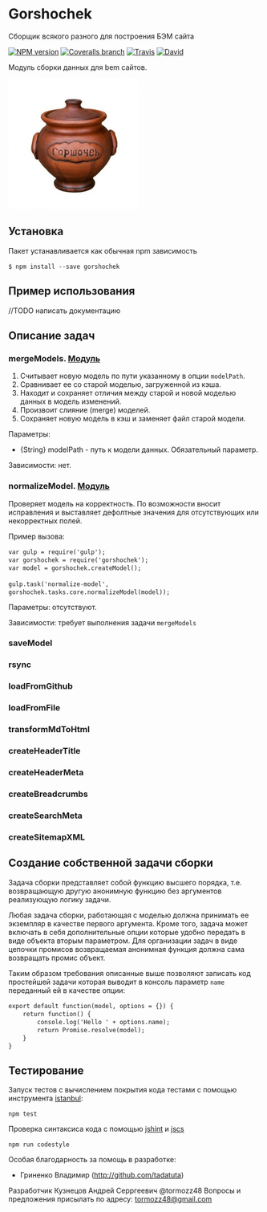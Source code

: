 # Gorshochek

Сборщик всякого разного для построения БЭМ сайта

[![NPM version](http://img.shields.io/npm/v/gorshochek.svg?style=flat)](http://www.npmjs.org/package/gorshochek)
[![Coveralls branch](https://img.shields.io/coveralls/bem-site/gorshochek/master.svg)](https://coveralls.io/r/bem-site/gorshochek?branch=master)
[![Travis](https://img.shields.io/travis/bem-site/gorshochek.svg)](https://travis-ci.org/bem-site/gorshochek)
[![David](https://img.shields.io/david/bem-site/gorshochek.svg)](https://david-dm.org/bem-site/gorshochek)

Модуль сборки данных для bem сайтов.

![GitHub Logo](./.logo.jpg)

## Установка

Пакет устанавливается как обычная npm зависимость
```
$ npm install --save gorshochek
```

## Пример использования

//TODO написать документацию

## Описание задач

### mergeModels. [Модуль](./src/tasks-core/merge-model)

1. Считывает новую модель по пути указанному в опции `modelPath`. 
2. Сравнивает ее со старой моделью, загруженной из кэша. 
3. Находит и сохраняет отличия между старой и новой моделью данных в модель изменений.
4. Произвоит слияние (merge) моделей.
5. Сохраняет новую модель в кэш и заменяет файл старой модели.

Параметры: 

* {String} modelPath - путь к модели данных. Обязательный параметр.

Зависимости: нет.

### normalizeModel. [Модуль](./src/tasks-core/normalize-model)

Проверяет модель на корректность. По возможности вносит исправления и выставляет дефолтные значения
для отсутствующих или некорректных полей.
 
Пример вызова: 
```
var gulp = require('gulp');
var gorshochek = require('gorshochek');
var model = gorshochek.createModel();

gulp.task('normalize-model', gorshochek.tasks.core.normalizeModel(model));
``` 

Параметры: отсутствуют.

Зависимости: требует выполнения задачи `mergeModels`

### saveModel

### rsync

### loadFromGithub

### loadFromFile

### transformMdToHtml

### createHeaderTitle

### createHeaderMeta

### createBreadcrumbs

### createSearchMeta

### createSitemapXML

## Создание собственной задачи сборки

Задача сборки представляет собой функцию высшего порядка, т.е. возвращающую другую анонимную функцию
без аргументов реализующую логику задачи.

Любая задача сборки, работающая с моделью должна принимать ее экземпляр в качестве первого аргумента.
Кроме того, задача может включать в себя дополнительные опции которые удобно передать в виде объекта вторым параметром.
Для организации задач в виде цепочки промисов возвращаемая анонимная функция должна сама возвращать промис объект.

Таким образом требования описанные выше позволяют записать код простейшей задачи которая
выводит в консоль параметр `name` переданный ей в качестве опции:

```
export default function(model, options = {}) {
    return function() {
        console.log('Hello ' + options.name);
        return Promise.resolve(model);
    }
}
```

## Тестирование

Запуск тестов с вычислением покрытия кода тестами с помощью инструмента [istanbul](https://www.npmjs.com/package/istanbul):
```
npm test
```

Проверка синтаксиса кода с помощью [jshint](https://www.npmjs.com/package/jshint) и [jscs](https://www.npmjs.com/package/jscs)
```
npm run codestyle
```

Особая благодарность за помощь в разработке:

* Гриненко Владимир (http://github.com/tadatuta)

Разработчик Кузнецов Андрей Серргеевич @tormozz48
Вопросы и предложения присылать по адресу: tormozz48@gmail.com
